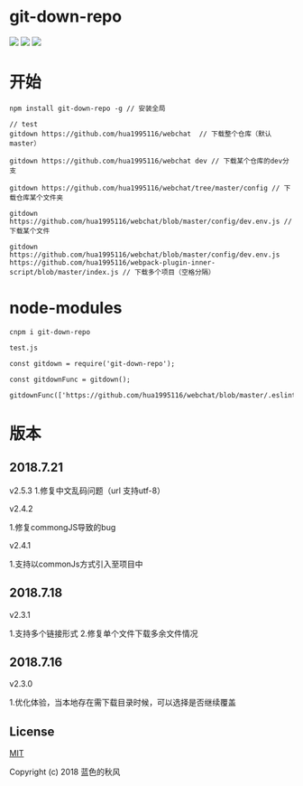 # git-down-repo

<p algin="center">
    <a href="https://npmcharts.com/compare/git-down-repo?minimal=true" rel="nofollow"><img src="https://img.shields.io/npm/dm/git-down-repo.svg" style="max-width:100%;"></a>
    <a href="https://www.npmjs.com/package/git-down-repo" rel="nofollow"><img src="https://img.shields.io/npm/v/git-down-repo.svg" style="max-width:100%;"></a>
    <a href="https://www.npmjs.com/package/git-down-repo" rel="nofollow"><img src="https://img.shields.io/npm/l/git-down-repo.svg" style="max-width:100%;"></a>
</p>

# 开始

```Shell
npm install git-down-repo -g // 安装全局

// test 
gitdown https://github.com/hua1995116/webchat  // 下载整个仓库（默认master）

gitdown https://github.com/hua1995116/webchat dev // 下载某个仓库的dev分支

gitdown https://github.com/hua1995116/webchat/tree/master/config // 下载仓库某个文件夹

gitdown https://github.com/hua1995116/webchat/blob/master/config/dev.env.js // 下载某个文件

gitdown https://github.com/hua1995116/webchat/blob/master/config/dev.env.js https://github.com/hua1995116/webpack-plugin-inner-script/blob/master/index.js // 下载多个项目（空格分隔）
```

# node-modules

```
cnpm i git-down-repo
```
```
test.js

const gitdown = require('git-down-repo');

const gitdownFunc = gitdown();

gitdownFunc(['https://github.com/hua1995116/webchat/blob/master/.eslintrc.js']);

```

# 版本

## 2018.7.21
v2.5.3
1.修复中文乱码问题（url 支持utf-8）

v2.4.2

1.修复commongJS导致的bug

v2.4.1

1.支持以commonJs方式引入至项目中

## 2018.7.18
v2.3.1

1.支持多个链接形式
2.修复单个文件下载多余文件情况

## 2018.7.16
v2.3.0

1.优化体验，当本地存在需下载目录时候，可以选择是否继续覆盖

## License

[MIT](http://opensource.org/licenses/MIT)

Copyright (c) 2018 蓝色的秋风
